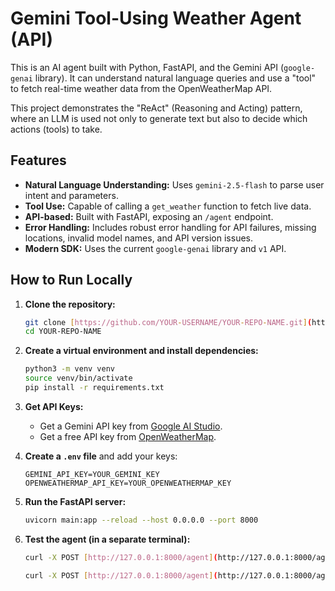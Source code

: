 # Gemini Tool-Using Weather Agent (API)

This is an AI agent built with Python, FastAPI, and the Gemini API (`google-genai` library). It can understand natural language queries and use a "tool" to fetch real-time weather data from the OpenWeatherMap API.

This project demonstrates the "ReAct" (Reasoning and Acting) pattern, where an LLM is used not only to generate text but also to decide which actions (tools) to take.

## Features

-   **Natural Language Understanding:** Uses `gemini-2.5-flash` to parse user intent and parameters.
-   **Tool Use:** Capable of calling a `get_weather` function to fetch live data.
-   **API-based:** Built with FastAPI, exposing an `/agent` endpoint.
-   **Error Handling:** Includes robust error handling for API failures, missing locations, invalid model names, and API version issues.
-   **Modern SDK:** Uses the current `google-genai` library and `v1` API.

## How to Run Locally

1.  **Clone the repository:**
    ```bash
    git clone [https://github.com/YOUR-USERNAME/YOUR-REPO-NAME.git](https://github.com/YOUR-USERNAME/YOUR-REPO-NAME.git)
    cd YOUR-REPO-NAME
    ```

2.  **Create a virtual environment and install dependencies:**
    ```bash
    python3 -m venv venv
    source venv/bin/activate
    pip install -r requirements.txt
    ```

3.  **Get API Keys:**
    -   Get a Gemini API key from [Google AI Studio](https://aistudio.google.com/app/apikey).
    -   Get a free API key from [OpenWeatherMap](https://openweathermap.org/).

4.  **Create a `.env` file** and add your keys:
    ```dotenv
    GEMINI_API_KEY=YOUR_GEMINI_KEY
    OPENWEATHERMAP_API_KEY=YOUR_OPENWEATHERMAP_KEY
    ```

5.  **Run the FastAPI server:**
    ```bash
    uvicorn main:app --reload --host 0.0.0.0 --port 8000
    ```

6.  **Test the agent (in a separate terminal):**
    ```bash
    curl -X POST [http://127.0.0.1:8000/agent](http://127.0.0.1:8000/agent) -H "Content-Type: application/json" -d '{"query": "What is the weather in Kharagpur?"}'
    ```
    ```bash
    curl -X POST [http://127.0.0.1:8000/agent](http://127.0.0.1:8000/agent) -H "Content-Type: application/json" -d '{"query": "Tell me a joke"}'
    ```
